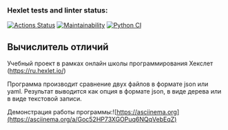 ### Hexlet tests and linter status:
[![Actions Status](https://github.com/ussury/python-project-lvl2/workflows/hexlet-check/badge.svg)](https://github.com/ussury/python-project-lvl2/actions)
[![Maintainability](https://api.codeclimate.com/v1/badges/87ee7995744b7d6e3cc1/maintainability)](https://codeclimate.com/github/ussury/python-project-lvl2/maintainability)
[![Python CI](https://github.com/ussury/python-project-lvl2/actions/workflows/pyci.yml/badge.svg)](https://github.com/ussury/python-project-lvl2/actions/workflows/pyci.yml)

## Вычислитель отличий
Учебный проект в рамках онлайн школы программирования Хекслет (https://ru.hexlet.io/)

Программа производит сравнение двух файлов в формате json или yaml.
Результат выводится как опция в формате json, в виде дерева или в виде текстовой записи. 

Демонстрация работы программы:![https://asciinema.org](https://asciinema.org/a/Goc52HP73XGOPuq6NQqVebEqZ)
